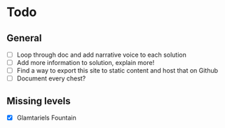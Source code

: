 # Todo

## General

* [ ] Loop through doc and add narrative voice to each solution
* [ ] Add more information to solution, explain more! 
* [ ] Find a way to export this site to static content and host that on Github
* [ ] Document every chest?

## Missing levels

* [x] Glamtariels Fountain